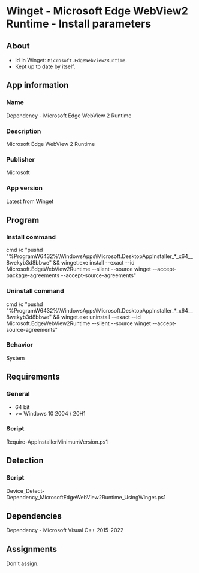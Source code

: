 # Winget - Microsoft Edge WebView2 Runtime - Install parameters
## About
* Id in Winget: ```Microsoft.EdgeWebView2Runtime```.
* Kept up to date by itself.


## App information
### Name
Dependency - Microsoft Edge WebView 2 Runtime

### Description
Microsoft Edge WebView 2 Runtime

### Publisher
Microsoft

### App version
Latest from Winget


## Program
### Install command
cmd /c "pushd "%ProgramW6432%\WindowsApps\Microsoft.DesktopAppInstaller_*_x64__8wekyb3d8bbwe" && winget.exe install --exact --id Microsoft.EdgeWebView2Runtime --silent --source winget --accept-package-agreements --accept-source-agreements"

### Uninstall command
cmd /c "pushd "%ProgramW6432%\WindowsApps\Microsoft.DesktopAppInstaller_*_x64__8wekyb3d8bbwe" && winget.exe uninstall --exact --id Microsoft.EdgeWebView2Runtime --silent --source winget --accept-source-agreements"

### Behavior
System


## Requirements
### General
* 64 bit
* \>= Windows 10 2004 / 20H1

### Script
Require-AppInstallerMinimumVersion.ps1


## Detection
### Script
Device_Detect-Dependency_MicrosoftEdgeWebView2Runtime_UsingWinget.ps1


## Dependencies
Dependency - Microsoft Visual C++ 2015-2022


## Assignments
Don't assign.
